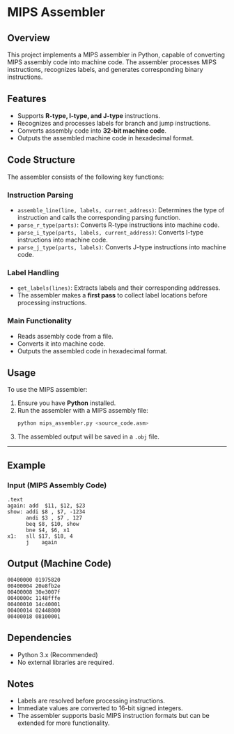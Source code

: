 # MIPS Assembler

## Overview

This project implements a MIPS assembler in Python, capable of converting MIPS assembly code into machine code. The assembler processes MIPS instructions, recognizes labels, and generates corresponding binary instructions.

## Features

- Supports **R-type, I-type, and J-type** instructions.
- Recognizes and processes labels for branch and jump instructions.
- Converts assembly code into **32-bit machine code**.
- Outputs the assembled machine code in hexadecimal format.

## Code Structure

The assembler consists of the following key functions:

### **Instruction Parsing**
- `assemble_line(line, labels, current_address)`: Determines the type of instruction and calls the corresponding parsing function.
- `parse_r_type(parts)`: Converts R-type instructions into machine code.
- `parse_i_type(parts, labels, current_address)`: Converts I-type instructions into machine code.
- `parse_j_type(parts, labels)`: Converts J-type instructions into machine code.

### **Label Handling**
- `get_labels(lines)`: Extracts labels and their corresponding addresses.
- The assembler makes a **first pass** to collect label locations before processing instructions.

### **Main Functionality**
- Reads assembly code from a file.
- Converts it into machine code.
- Outputs the assembled code in hexadecimal format.

## Usage

To use the MIPS assembler:

1. Ensure you have **Python** installed.
2. Run the assembler with a MIPS assembly file:
   ```bash
   python mips_assembler.py <source_code.asm>
3. The assembled output will be saved in a `.obj` file.

---

## Example

### **Input (MIPS Assembly Code)**

```assembly
.text
again: add  $11, $12, $23
show: addi $8 , $7, -1234
      andi $3 , $7 , 127
      beq $8, $10, show
      bne $4, $6, x1
x1:   sll $17, $18, 4
      j    again

```
## Output (Machine Code)
```plaintext
00400000 01975820
00400004 20e8fb2e
00400008 30e3007f
0040000c 1148fffe
00400010 14c40001
00400014 02448800
00400018 08100001
```
## Dependencies

- Python 3.x (Recommended)
- No external libraries are required.

## Notes

- Labels are resolved before processing instructions.
- Immediate values are converted to 16-bit signed integers.
- The assembler supports basic MIPS instruction formats but can be extended for more functionality.

